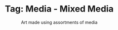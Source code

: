 ---
layout: portfolio
title: 'Tag: Media - Mixed Media'
subtitle: Art made using assortments of media
permalink: /portfolio/tags/media/mixed
type: tag
uid: mixed
pagination:
    enabled: true
    tag: [mixed]
---